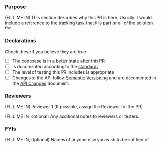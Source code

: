 ### Purpose

(FILL ME IN) This section describes why this PR is here. Usually it would include a reference 
to the tracking task that it is part or all of the solution for.

### Declarations

Check these if you believe they are true

- [ ] The codebase is in a better state after this PR
- [ ] Is documented according to the [standards](https://github.com/DynamoDS/Dynamo/wiki/Coding-Standards)
- [ ] The level of testing this PR includes is appropriate
- [ ] Changes to the API follow [Semantic Versioning](https://github.com/DynamoDS/Dynamo/wiki/Dynamo-Versions) and are documented in the [API Changes](https://github.com/DynamoDS/Dynamo/wiki/API-Changes) document.

### Reviewers

(FILL ME IN) Reviewer 1  (If possible, assign the Reviewer for the PR)

(FILL ME IN, optional) Any additional notes to reviewers or testers.

### FYIs

(FILL ME IN, Optional) Names of anyone else you wish to be notified of
